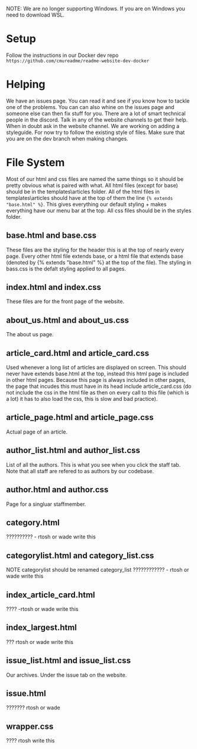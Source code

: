 NOTE: We are no longer supporting Windows. If you are on Windows you need to download WSL.

# Setup
Follow the instructions in our Docker dev repo `https://github.com/cmureadme/readme-website-dev-docker` 

# Helping
We have an issues page. You can read it and see if you know how to tackle one of the problems. 
You can can also whine on the issues page and someone else can then fix stuff for you. 
There are a lot of smart technical people in the discord.
Talk in any of the website channels to get their help. 
When in doubt ask in the website channel.
We are working on adding a styleguide. For now try to follow the existing style of files. 
Make sure that you are on the dev branch when making changes.

# File System
Most of our html and css files are named the same things so it should be pretty obvious what is paired with what.
All html files (except for base) should be in the templates\articles folder.
All of the html files in templates\articles should have at the top of them the line `{% extends "base.html" %}`.
This gives everything our default styling + makes everything have our menu bar at the top.
All css files should be in the styles folder.

## base.html and base.css
These files are the styling for the header this is at the top of nearly every page. 
Every other html file extends base, or a html file that extends base (denoted by {% extends "base.html" %} at the top of the file).
The styling in bass.css is the defalt styling applied to all pages.

## index.html and index.css
These files are for the front page of the website.

## about_us.html and about_us.css
The about us page.

## article_card.html and article_card.css
Used whenever a long list of articles are displayed on screen.
This should never have extends base.html at the top, instead this html page is included in other html pages.
Because this page is always included in other pages, the page that incudes this must have in its head include article_card.css (do not include the css in the html file as then on every call to this file (which is a lot) it has to also load the css, this is slow and bad practice).

## article_page.html and article_page.css
Actual page of an article.

## author_list.html and author_list.css
List of all the authors.
This is what you see when you click the staff tab.
Note that all staff are refered to as authors by our codebase.

## author.html and author.css
Page for a singluar staffmember.

## category.html
?????????? - rtosh or wade write this

## categorylist.html and category_list.css
NOTE categorylist should be renamed category_list
???????????? - rtosh or wade write this

## index_article_card.html
???? -rtosh or wade write this

## index_largest.html
??? rtosh or wade write this

## issue_list.html and issue_list.css
Our archives.
Under the issue tab on the website.

## issue.html
??????? rtosh or wade

## wrapper.css
???? rtosh write this